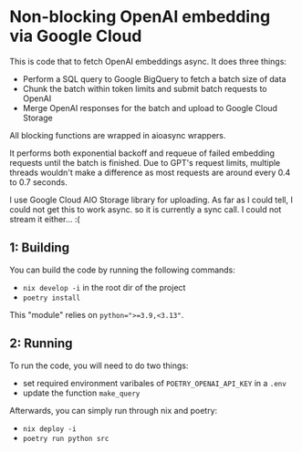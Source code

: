 # Non-blocking OpenAI embedding via Google Cloud

This is code that to fetch OpenAI embeddings async.
It does three things:
- Perform a SQL query to Google BigQuery to fetch a batch size of data
- Chunk the batch within token limits and submit batch requests to OpenAI
- Merge OpenAI responses for the batch and upload to Google Cloud Storage

All blocking functions are wrapped in aioasync wrappers.

It performs both exponential backoff and requeue of failed embedding requests
until the batch is finished. Due to GPT's request limits, multiple threads 
wouldn't make a difference as most requests are around every 0.4 to 0.7 seconds.

I use Google Cloud AIO Storage library for uploading. As far as I could tell, I
could not get this to work async. so it is currently a sync call. I could not 
stream it either... :(

## 1: Building

You can build the code by running the following commands:
- `nix develop -i` in the root dir of the project
- `poetry install`

This "module" relies on `python=">=3.9,<3.13"`.

## 2: Running

To run the code, you will need to do two things:
- set required environment varibales of `POETRY_OPENAI_API_KEY` in a `.env`
- update the function `make_query`

Afterwards, you can simply run through nix and poetry:
- `nix deploy -i`
- `poetry run python src`

